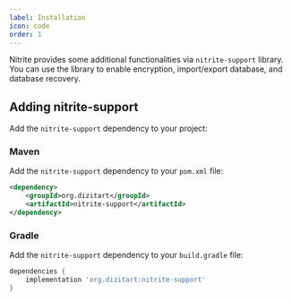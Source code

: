 ```yaml
---
label: Installation
icon: code
order: 1
---
```


Nitrite provides some additional functionalities via `nitrite-support` library. You can use the library to enable encryption, import/export database, and database recovery.

## Adding nitrite-support

Add the `nitrite-support` dependency to your project:

### Maven

Add the `nitrite-support` dependency to your `pom.xml` file:

```xml
<dependency>
    <groupId>org.dizitart</groupId>
    <artifactId>nitrite-support</artifactId>
</dependency>
```

### Gradle

Add the `nitrite-support` dependency to your `build.gradle` file:

```groovy
dependencies {
    implementation 'org.dizitart:nitrite-support'
}
```